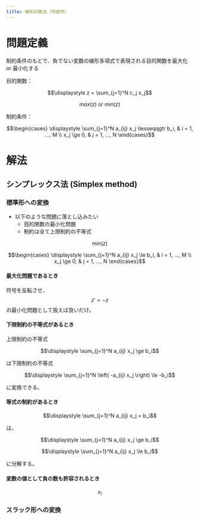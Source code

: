 ```yaml
---
title: 線形計画法（作成中）
---
```


# 問題定義

制約条件のもとで、負でない変数の線形多項式で表現される目的関数を最大化 or 最小化する

目的関数：

$$\displaystyle z = \sum_{j=1}^N c_j x_j$$

$$max \left( z \right) \mbox{ or } min \left( z \right)$$

制約条件：

$$\begin{cases} \displaystyle \sum_{j=1}^N a_{ij} x_j \lesseqqgtr b_i, & i = 1, ..., M \\ x_j \ge 0, & j = 1, ..., N \end{cases}$$

# 解法

## シンプレックス法 (Simplex method)

### 標準形への変換

- 以下のような問題に落とし込みたい
	- 目的関数の最小化問題
	- 制約は全て上限制約の不等式

$$min \left( z \right)$$

$$\begin{cases} \displaystyle \sum_{j=1}^N a_{ij} x_j \le b_i, & i = 1, ..., M \\ x_j \ge 0, & j = 1, ..., N \end{cases}$$

#### 最大化問題であるとき

符号を反転させ、$$z' = -z$$ の最小化問題として扱えば良いだけ。

#### 下限制約の不等式があるとき

上限制約の不等式

$$\displaystyle \sum_{j=1}^N a_{ij} x_j \ge b_i$$

は下限制約の不等式

$$\displaystyle \sum_{j=1}^N \left( -a_{ij} x_j \right) \le -b_i$$

に変換できる。

#### 等式の制約があるとき

$$\displaystyle \sum_{j=1}^N a_{ij} x_j = b_i$$

は、

$$\displaystyle \sum_{j=1}^N a_{ij} x_j \ge b_i$$

$$\displaystyle \sum_{j=1}^N a_{ij} x_j \le b_i$$

に分解する。

#### 変数の値として負の数も許容されるとき

$$x_i$$

### スラック形への変換

